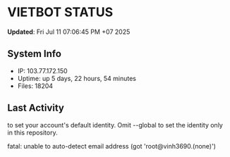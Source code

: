 # VIETBOT STATUS
**Updated**: Fri Jul 11 07:06:45 PM +07 2025

## System Info
- IP: 103.77.172.150
- Uptime: up 5 days, 22 hours, 54 minutes
- Files: 18204

## Last Activity

to set your account's default identity.
Omit --global to set the identity only in this repository.

fatal: unable to auto-detect email address (got 'root@vinh3690.(none)')
